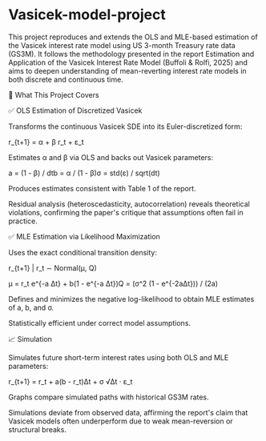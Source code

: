 # Vasicek-model-project

This project reproduces and extends the OLS and MLE-based estimation of the Vasicek interest rate model using US 3-month Treasury rate data (GS3M). It follows the methodology presented in the report Estimation and Application of the Vasicek Interest Rate Model (Buffoli & Rolfi, 2025) and aims to deepen understanding of mean-reverting interest rate models in both discrete and continuous time.


🧬 What This Project Covers

✅ OLS Estimation of Discretized Vasicek

Transforms the continuous Vasicek SDE into its Euler-discretized form:

r_{t+1} = α + β r_t + ε_t

Estimates α and β via OLS and backs out Vasicek parameters:

a = (1 - β) / dtb = α / (1 - β)σ = std(ε) / sqrt(dt)

Produces estimates consistent with Table 1 of the report.

Residual analysis (heteroscedasticity, autocorrelation) reveals theoretical violations, confirming the paper's critique that assumptions often fail in practice.

✅ MLE Estimation via Likelihood Maximization

Uses the exact conditional transition density:

r_{t+1} | r_t ∼ Normal(μ, Q)

μ = r_t e^{-a Δt} + b(1 - e^{-a Δt})Q = (σ^2 (1 - e^{-2aΔt})) / (2a)

Defines and minimizes the negative log-likelihood to obtain MLE estimates of a, b, and σ.

Statistically efficient under correct model assumptions.

📈 Simulation

Simulates future short-term interest rates using both OLS and MLE parameters:

r_{t+1} = r_t + a(b - r_t)Δt + σ √Δt · ε_t

Graphs compare simulated paths with historical GS3M rates.

Simulations deviate from observed data, affirming the report's claim that Vasicek models often underperform due to weak mean-reversion or structural breaks.
 
